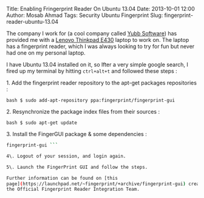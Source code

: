 Title: Enabling Fringerprint Reader On Ubuntu 13.04 Date: 2013-10-01 12:00
Author: Mosab Ahmad Tags: Security Ubuntu Fingerprint Slug:
fingerprint-reader-ubuntu-13.04

The company I work for (a cool company called [Yubb
    Software](http://www.yubb-software.com)) has provided me with a [Lenovo
Thinkpad
E430](http://shop.lenovo.com/us/en/laptops/thinkpad/edge-series/e430/index.html)
laptop to work on. The laptop has a fingerprint reader, which I was always
looking to try for fun but never had one on my personal laptop.

I have Ubuntu 13.04 installed on it, so Ifter a very simple google search, I
fired up my terminal by hitting `ctrl+alt+t` and followed these steps :

1\. Add the fingerprint reader repository to the apt-get packages repositories :


```bash $ sudo add-apt-repository ppa:fingerprint/fingerprint-gui ```

2\. Resynchronize the package index files from their sources :

```bash $ sudo apt-get update ```

3\. Install the FingerGUI package & some dependencies :

```bash $ sudo apt-get install libbsapi policykit-1-fingerprint-gui
fingerprint-gui ``` 

4\. Logout of your session, and login again.

5\. Launch the FingerPrint GUI and follow the steps.

Further information can be found on [this
page](https://launchpad.net/~fingerprint/+archive/fingerprint-gui) created by
the Official Fingerprint Reader Integration Team.


